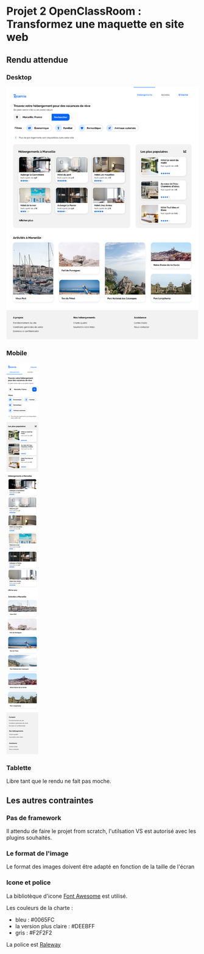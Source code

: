 # Projet 2 OpenClassRoom : Transformez une maquette en site web

## Rendu attendue 

### Desktop 

![DesktopView](https://raw.githubusercontent.com/Weisteck/HugoCeldran_2_28082020/master/Projet%2B2%2B-%2BReservia%2BFR/Projet%202%20-%20Reservia/Desktop-1.png)

### Mobile 

![MobileView](https://raw.githubusercontent.com/Weisteck/HugoCeldran_2_28082020/master/Projet%2B2%2B-%2BReservia%2BFR/Projet%202%20-%20Reservia/iPhone8-1.png)

### Tablette

Libre tant que le rendu ne fait pas moche.

## Les autres contraintes 

### Pas de framework

Il attendu de faire le projet from scratch, l'utilsation VS est autorisé avec les plugins souhaités.

### Le format de l'image

Le format des images doivent être adapté en fonction de la taille de l'écran

### Icone et police

La bibliotèque d'icone [Font Awesome](https://fontawesome.com/) est utilisé.

Les couleurs de la charte :
* bleu : #0065FC
* la version plus claire : #DEEBFF
* gris : #F2F2F2

La police est [Raleway](https://fonts.google.com/specimen/Raleway)